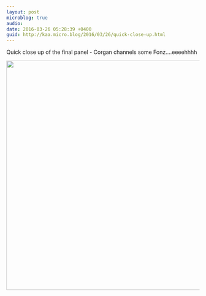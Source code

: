 ```yaml
---
layout: post
microblog: true
audio: 
date: 2016-03-26 05:28:39 +0400
guid: http://kaa.micro.blog/2016/03/26/quick-close-up.html
---
```

Quick close up of the final panel - Corgan channels some Fonz....eeeehhhh

<img src="https://www.kaa.bz/uploads/2018/a5dc8ffe33.jpg" width="600" height="600" />
